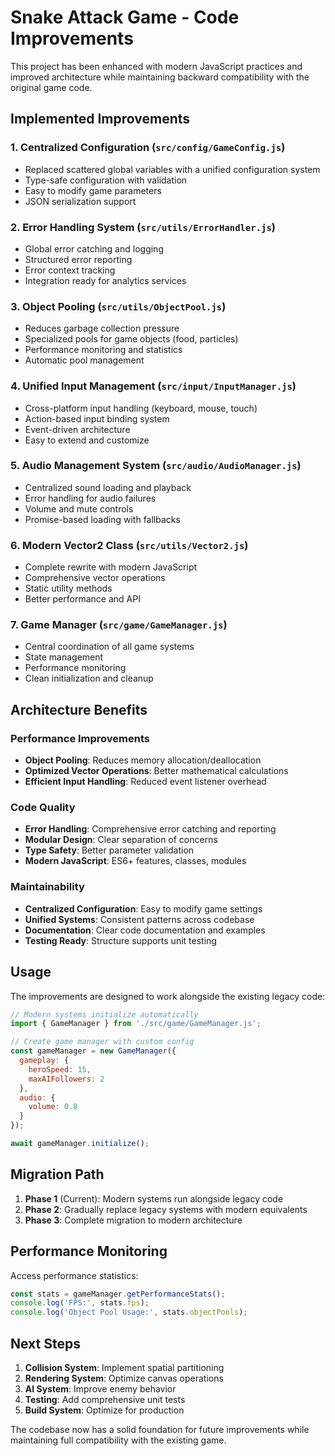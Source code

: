 # Snake Attack Game - Code Improvements

This project has been enhanced with modern JavaScript practices and improved architecture while maintaining backward compatibility with the original game code.

## Implemented Improvements

### 1. **Centralized Configuration** (`src/config/GameConfig.js`)
- Replaced scattered global variables with a unified configuration system
- Type-safe configuration with validation
- Easy to modify game parameters
- JSON serialization support

### 2. **Error Handling System** (`src/utils/ErrorHandler.js`)
- Global error catching and logging
- Structured error reporting
- Error context tracking
- Integration ready for analytics services

### 3. **Object Pooling** (`src/utils/ObjectPool.js`)
- Reduces garbage collection pressure
- Specialized pools for game objects (food, particles)
- Performance monitoring and statistics
- Automatic pool management

### 4. **Unified Input Management** (`src/input/InputManager.js`)
- Cross-platform input handling (keyboard, mouse, touch)
- Action-based input binding system
- Event-driven architecture
- Easy to extend and customize

### 5. **Audio Management System** (`src/audio/AudioManager.js`)
- Centralized sound loading and playback
- Error handling for audio failures
- Volume and mute controls
- Promise-based loading with fallbacks

### 6. **Modern Vector2 Class** (`src/utils/Vector2.js`)
- Complete rewrite with modern JavaScript
- Comprehensive vector operations
- Static utility methods
- Better performance and API

### 7. **Game Manager** (`src/game/GameManager.js`)
- Central coordination of all game systems
- State management
- Performance monitoring
- Clean initialization and cleanup

## Architecture Benefits

### Performance Improvements
- **Object Pooling**: Reduces memory allocation/deallocation
- **Optimized Vector Operations**: Better mathematical calculations
- **Efficient Input Handling**: Reduced event listener overhead

### Code Quality
- **Error Handling**: Comprehensive error catching and reporting
- **Modular Design**: Clear separation of concerns
- **Type Safety**: Better parameter validation
- **Modern JavaScript**: ES6+ features, classes, modules

### Maintainability
- **Centralized Configuration**: Easy to modify game settings
- **Unified Systems**: Consistent patterns across codebase
- **Documentation**: Clear code documentation and examples
- **Testing Ready**: Structure supports unit testing

## Usage

The improvements are designed to work alongside the existing legacy code:

```javascript
// Modern systems initialize automatically
import { GameManager } from './src/game/GameManager.js';

// Create game manager with custom config
const gameManager = new GameManager({
  gameplay: {
    heroSpeed: 15,
    maxAIFollowers: 2
  },
  audio: {
    volume: 0.8
  }
});

await gameManager.initialize();
```

## Migration Path

1. **Phase 1** (Current): Modern systems run alongside legacy code
2. **Phase 2**: Gradually replace legacy systems with modern equivalents
3. **Phase 3**: Complete migration to modern architecture

## Performance Monitoring

Access performance statistics:

```javascript
const stats = gameManager.getPerformanceStats();
console.log('FPS:', stats.fps);
console.log('Object Pool Usage:', stats.objectPools);
```

## Next Steps

1. **Collision System**: Implement spatial partitioning
2. **Rendering System**: Optimize canvas operations
3. **AI System**: Improve enemy behavior
4. **Testing**: Add comprehensive unit tests
5. **Build System**: Optimize for production

The codebase now has a solid foundation for future improvements while maintaining full compatibility with the existing game.